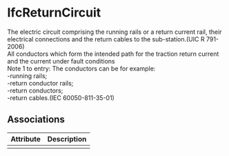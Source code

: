 IfcReturnCircuit
================
The electric circuit comprising the running rails or a return current rail,
their electrical connections and the return cables to the sub-station.(UIC R
791-2006)  
All conductors which form the intended path for the traction return current
and the current under fault conditions  
Note 1 to entry: The conductors can be for example:  
-running rails;  
-return conductor rails;  
-return conductors;  
-return cables.(IEC 60050-811-35-01)


Associations
------------
| Attribute   | Description   |
|-------------|---------------|
|             |               |

